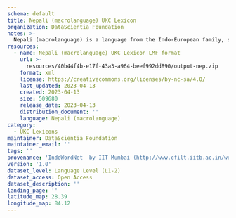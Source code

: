 ```yaml
---
schema: default
title: Nepali (macrolanguage) UKC Lexicon
organization: DataScientia Foundation
notes: >-
  Nepali (macrolanguage) is a language from the Indo-European family, spoken in Eurasia. The UKC Lexicon of Nepali (macrolanguage) is represented as a lexico-semantic network. It consists of words, word senses, synsets, as well as sense-level and synset-level relationships.
resources:
  - name: Nepali (macrolanguage) UKC Lexicon LMF format
    url: >-
      resources/40b44f4b-e17f-43a3-a964-beef992dd890/output-nep.zip
    format: xml
    license: https://creativecommons.org/licenses/by-nc-sa/4.0/
    last_updated: 2023-04-13
    created: 2023-04-13
    size: 509680
    release_date: 2023-04-13
    distribution_document: ''
    language: Nepali (macrolanguage)
category:
  - UKC Lexicons
maintainer: DataScientia Foundation
maintainer_email: ''
tags: ''
provenance: 'IndoWordNet  by IIT Mumbai (http://www.cfilt.iitb.ac.in/wordnet/webhwn/); Wiktionary 2022.01. by Wikimedia Foundation (http://en.wiktionary.org); CogNet 2.1 by Khuyagbaatar Batsuren, National University of Mongolia (http://cognet.ukc.disi.unitn.it); UniMet: Universal Metonymy 1.0 by Temuulen Khishigsuren and Gábor Bella (http://ukc.disi.unitn.it/index.php/metonymy/); MorphyNet 2.0 by Gábor Bella and Khuyagbaatar Batsuren (http://ukc.disi.unitn.it/index.php/morphynet/); Antonymy 1.0 by Gábor Bella (http://ukc.datascientia.eu); Princeton WordNet 2.1 by Princeton University (https://wordnet.princeton.edu)'
version: '1.0'
dataset_level: Language Level (L1-2)
dataset_access: Open Access
dataset_description: ''
landing_page: ''
latitude_map: 28.39
longitude_map: 84.12
---
```

